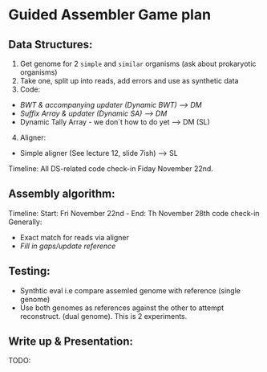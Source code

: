Guided Assembler Game plan
=========================

Data Structures:
----------------
1. Get genome for 2 `simple` and `similar` organisms (ask about prokaryotic organisms) 
2. Take one, split up into reads, add errors and use as synthetic data 
3. Code:
  - *BWT & accompanying updater (Dynamic BWT) --> DM*
  - *Suffix Array & updater (Dynamic SA) --> DM*
  - Dynamic Tally Array - we don`t how to do yet --> DM (SL)
4. Aligner:
  - Simple aligner (See lecture 12, slide 7ish) --> SL

Timeline: All DS-related code check-in Fiday November 22nd. 

Assembly algorithm:
------------------
Timeline: Start: Fri November 22nd - End: Th November 28th code check-in
Generally:
- Exact match for reads via aligner
- *Fill in gaps/update reference*

Testing:
-------
- Synthtic eval i.e compare assemled genome with reference (single genome)
- Use both genomes as references against the other to attempt reconstruct. (dual genome). This is 2 experiments.

Write up & Presentation:
------------------------
TODO: 


